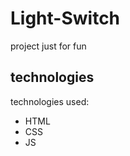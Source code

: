 # Light-Switch

<p> project just for fun </p>

## technologies 

technologies used:

- HTML
- CSS
- JS
